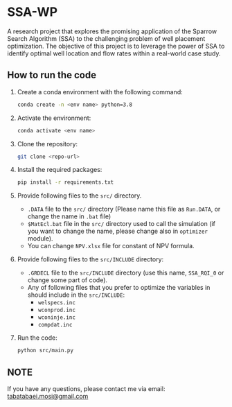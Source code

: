 # SSA-WP

A research project that explores the promising application of the Sparrow Search Algorithm (SSA) to the challenging problem of well placement optimization.  The objective of this project is to leverage the power of SSA to identify optimal well location and flow rates within a real-world case study.

## How to run the code

1. Create a conda environment with the following command:

    ```bash
    conda create -n <env name> python=3.8
    ```

2. Activate the environment:

    ```bash
    conda activate <env name>
    ```

3. Clone the repository:

    ```bash
    git clone <repo-url>
    ```

4. Install the required packages:

    ```bash
    pip install -r requirements.txt
    ```

5. Provide following files to the `src/` directory.

    - `.DATA` file to the `src/` directory (Please name this file as `Run.DATA`, or change the name in `.bat` file)
    - `$MatEcl.bat` file in the `src/` directory used to call the simulation (if you want to change the name, please change also in `optimizer` module).
    - You can change `NPV.xlsx` file for constant of NPV formula.

6. Provide following files to the `src/INCLUDE` directory:
    - `.GRDECL` file to the `src/INCLUDE` directory (use this name, `SSA_RQI_0` or change some part of code).
    - Any of following files that you prefer to optimize the variables in should include in the `src/INCLUDE`: 
        - `welspecs.inc`
        - `wconprod.inc`
        - `wconinje.inc`
        - `compdat.inc`

7. Run the code:

    ```bash
    python src/main.py
    ```

## NOTE

If you have any questions, please contact me via email: tabatabaei.mosi@gmail.com